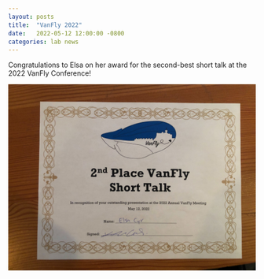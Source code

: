 ```yaml
---
layout: posts
title:  "VanFly 2022"
date:   2022-05-12 12:00:00 -0800
categories: lab news
---
```


Congratulations to Elsa on her award for the second-best short talk at the 2022 VanFly Conference!

 ![Lab meeting](/assets/images/elsa-vanfly.jpeg)
